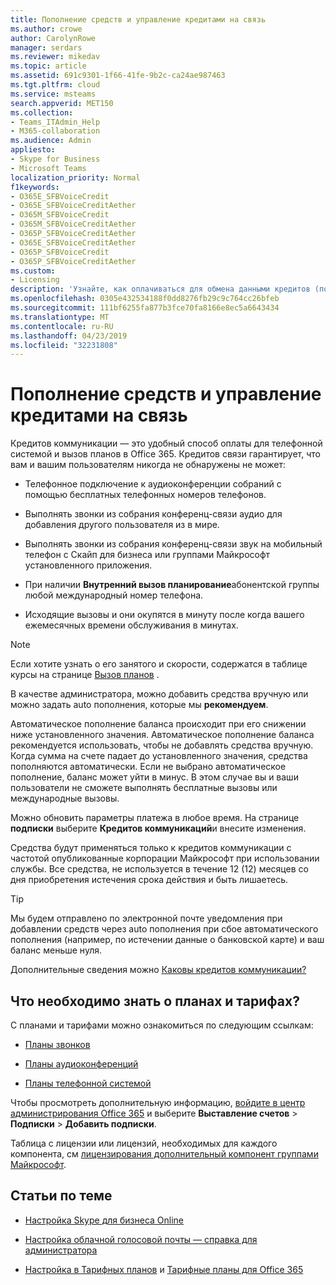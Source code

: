 ```yaml
---
title: Пополнение средств и управление кредитами на связь
ms.author: crowe
author: CarolynRowe
manager: serdars
ms.reviewer: mikedav
ms.topic: article
ms.assetid: 691c9301-1f66-41fe-9b2c-ca24ae987463
ms.tgt.pltfrm: cloud
ms.service: msteams
search.appverid: MET150
ms.collection:
- Teams_ITAdmin_Help
- M365-collaboration
ms.audience: Admin
appliesto:
- Skype for Business
- Microsoft Teams
localization_priority: Normal
f1keywords:
- O365E_SFBVoiceCredit
- O365E_SFBVoiceCreditAether
- O365M_SFBVoiceCredit
- O365M_SFBVoiceCreditAether
- O365P_SFBVoiceCreditAether
- O365E_SFBVoiceCreditAether
- O365P_SFBVoiceCredit
- O365P_SFBVoiceCreditAether
ms.custom:
- Licensing
description: 'Узнайте, как оплачиваться для обмена данными кредитов (потребление PSTN) Скайп для бизнес-служб и посмотрите, планы для хранения пользователей с доступом к непрерывной телефонной системы. '
ms.openlocfilehash: 0305e432534188f0dd8276fb29c9c764cc26bfeb
ms.sourcegitcommit: 111bf6255fa877b3fce70fa8166e8ec5a6643434
ms.translationtype: MT
ms.contentlocale: ru-RU
ms.lasthandoff: 04/23/2019
ms.locfileid: "32231808"
---
```

# <a name="add-funds-and-manage-communications-credits"></a>Пополнение средств и управление кредитами на связь

Кредитов коммуникации — это удобный способ оплаты для телефонной системой и вызов планов в Office 365. Кредитов связи гарантирует, что вам и вашим пользователям никогда не обнаружены не может:
  
- Телефонное подключение к аудиоконференции собраний с помощью бесплатных телефонных номеров телефонов.
    
- Выполнять звонки из собрания конференц-связи аудио для добавления другого пользователя из в мире.
    
- Выполнять звонки из собрания конференц-связи звук на мобильный телефон с Скайп для бизнеса или группами Майкрософт установленного приложения.
    
- При наличии **Внутренний вызов планирование**абонентской группы любой международный номер телефона.
    
- Исходящие вызовы и они окупятся в минуту после когда вашего ежемесячных времени обслуживания в минутах.
    
> [!NOTE]
> Если хотите узнать о его занятого и скорости, содержатся в таблице курсы на странице [Вызов планов](https://go.microsoft.com/fwlink/p/?LinkId=799523) .
  
В качестве администратора, можно добавить средства вручную или можно задать auto пополнения, которые мы **рекомендуем**.
  
Автоматическое пополнение баланса происходит при его снижении ниже установленного значения. Автоматическое пополнение баланса рекомендуется использовать, чтобы не добавлять средства вручную. Когда сумма на счете падает до установленного значения, средства пополняются автоматически. Если не выбрано автоматическое пополнение, баланс может уйти в минус. В этом случае вы и ваши пользователи не сможете выполнять бесплатные вызовы или международные вызовы.
  
Можно обновить параметры платежа в любое время. На странице **подписки** выберите **Кредитов коммуникаций**и внесите изменения.
  
Средства будут применяться только к кредитов коммуникации с частотой опубликованные корпорации Майкрософт при использовании службы. Все средства, не используется в течение 12 (12) месяцев со дня приобретения истечения срока действия и быть лишаетесь.
  
> [!TIP]
> Мы будем отправлено по электронной почте уведомления при добавлении средств через auto пополнения при сбое автоматического пополнения (например, по истечении данные о банковской карте) и ваш баланс меньше нуля. 
  
Дополнительные сведения можно [Каковы кредитов коммуникации?](what-are-communications-credits.md)
  
## <a name="want-to-know-about-plans-and-pricing"></a>Что необходимо знать о планах и тарифах?

С планами и тарифами можно ознакомиться по следующим ссылкам:
  
- [Планы звонков](https://go.microsoft.com/fwlink/?LinkId=799761 )
    
- [Планы аудиоконференций](https://go.microsoft.com/fwlink/?LinkId=799762 )
    
- [Планы телефонной системой](https://go.microsoft.com/fwlink/?LinkId=799763)
    
Чтобы просмотреть дополнительную информацию, [войдите в центр администрирования Office 365](https://portal.office.com/adminportal/home?add=sub&amp;adminportal=1#/catalog) и выберите **Выставление счетов** > **Подписки** > **Добавить подписки**.
  
Таблица с лицензии или лицензий, необходимых для каждого компонента, см [лицензирования дополнительный компонент группами Майкрософт](teams-add-on-licensing/microsoft-teams-add-on-licensing.md).
  
## <a name="related-topics"></a>Статьи по теме

- [Настройка Skype для бизнеса Online](/SkypeForBusiness/set-up-skype-for-business-online/set-up-skype-for-business-online)
    
- [Настройка облачной голосовой почты — справка для администратора](set-up-phone-system-voicemail.md)
    
- [Настройка в Тарифных планов](set-up-calling-plans.md) и [Тарифные планы для Office 365](calling-plans-for-office-365.md)
        
 
 